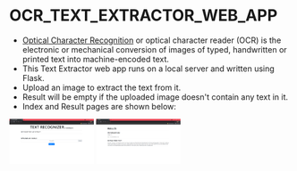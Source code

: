 # OCR_TEXT_EXTRACTOR_WEB_APP
- <a href ="https://en.wikipedia.org/wiki/Optical_character_recognition">Optical Character Recognition</a> or optical character reader (OCR) is the electronic or mechanical conversion of images of typed, handwritten or printed text into machine-encoded text.
- This Text Extractor web app runs on a local server and written using Flask.
- Upload an image to extract the text from it.
- Result will be empty if the uploaded image doesn't contain any text in it.
- Index and Result pages are shown below:

<div class="row">
  <div class="column">
    <img src="https://github.com/NAVANEETHELITE/OCR_TEXT_EXTRACTOR/blob/master/OUTPUT/ocr1.png" title='INDEX PAGE' alt="index" style="width:30%">
    <img src="https://github.com/NAVANEETHELITE/OCR_TEXT_EXTRACTOR/blob/master/OUTPUT/ocr2.png" title="RESULT PAGE" alt='result' style="width:30%">
  </div>
</div>
